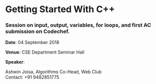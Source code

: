 # Getting Started With C++
### Session on input, output, variables, for loops, and first AC submission on Codechef.

**Date**: 04 September 2018

**Venue**: CSE Department Seminar Hall

**Speaker**: 

Ashwin Joisa, Algorithms Co-Head, Web Club <br>
Contact: +91 9482851775